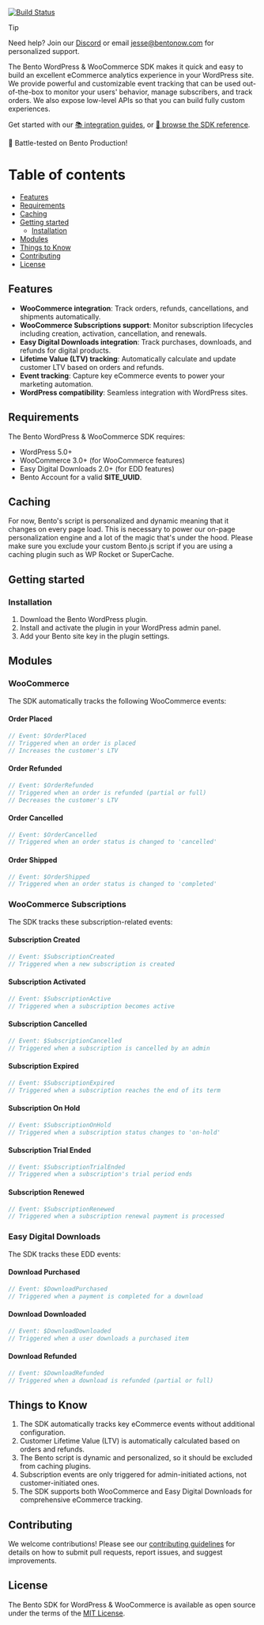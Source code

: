 
[![Build Status](https://travis-ci.org/bentonow/bento-wordpress-sdk.svg?branch=master)](https://travis-ci.org/bentonow/bento-wordpress-sdk)

> [!TIP]
> Need help? Join our [Discord](https://discord.gg/ssXXFRmt5F) or email jesse@bentonow.com for personalized support.

The Bento WordPress & WooCommerce SDK makes it quick and easy to build an excellent eCommerce analytics experience in your WordPress site. We provide powerful and customizable event tracking that can be used out-of-the-box to monitor your users' behavior, manage subscribers, and track orders. We also expose low-level APIs so that you can build fully custom experiences.

Get started with our [📚 integration guides](https://docs.bentonow.com), or [📘 browse the SDK reference](https://docs.bentonow.com/subscribers).

🐶 Battle-tested on Bento Production!


Table of contents
=================

<!--ts-->
* [Features](#features)
* [Requirements](#requirements)
* [Caching](#caching)
* [Getting started](#getting-started)
    * [Installation](#installation)
* [Modules](#modules)
* [Things to Know](#things-to-know)
* [Contributing](#contributing)
* [License](#license)
<!--te-->

## Features

* **WooCommerce integration**: Track orders, refunds, cancellations, and shipments automatically.
* **WooCommerce Subscriptions support**: Monitor subscription lifecycles including creation, activation, cancellation, and renewals.
* **Easy Digital Downloads integration**: Track purchases, downloads, and refunds for digital products.
* **Lifetime Value (LTV) tracking**: Automatically calculate and update customer LTV based on orders and refunds.
* **Event tracking**: Capture key eCommerce events to power your marketing automation.
* **WordPress compatibility**: Seamless integration with WordPress sites.

## Requirements

The Bento WordPress & WooCommerce SDK requires:
- WordPress 5.0+
- WooCommerce 3.0+ (for WooCommerce features)
- Easy Digital Downloads 2.0+ (for EDD features)
- Bento Account for a valid **SITE_UUID**.

## Caching

For now, Bento's script is personalized and dynamic meaning that it changes on every page load. This is necessary to power our on-page personalization engine and a lot of the magic that's under the hood. Please make sure you exclude your custom Bento.js script if you are using a caching plugin such as WP Rocket or SuperCache.

## Getting started

### Installation

1. Download the Bento WordPress plugin.
2. Install and activate the plugin in your WordPress admin panel.
3. Add your Bento site key in the plugin settings.

## Modules

### WooCommerce

The SDK automatically tracks the following WooCommerce events:

#### Order Placed

```php
// Event: $OrderPlaced
// Triggered when an order is placed
// Increases the customer's LTV
```

#### Order Refunded

```php
// Event: $OrderRefunded
// Triggered when an order is refunded (partial or full)
// Decreases the customer's LTV
```

#### Order Cancelled

```php
// Event: $OrderCancelled
// Triggered when an order status is changed to 'cancelled'
```

#### Order Shipped

```php
// Event: $OrderShipped
// Triggered when an order status is changed to 'completed'
```

### WooCommerce Subscriptions

The SDK tracks these subscription-related events:

#### Subscription Created

```php
// Event: $SubscriptionCreated
// Triggered when a new subscription is created
```

#### Subscription Activated

```php
// Event: $SubscriptionActive
// Triggered when a subscription becomes active
```

#### Subscription Cancelled

```php
// Event: $SubscriptionCancelled
// Triggered when a subscription is cancelled by an admin
```

#### Subscription Expired

```php
// Event: $SubscriptionExpired
// Triggered when a subscription reaches the end of its term
```

#### Subscription On Hold

```php
// Event: $SubscriptionOnHold
// Triggered when a subscription status changes to 'on-hold'
```

#### Subscription Trial Ended

```php
// Event: $SubscriptionTrialEnded
// Triggered when a subscription's trial period ends
```

#### Subscription Renewed

```php
// Event: $SubscriptionRenewed
// Triggered when a subscription renewal payment is processed
```

### Easy Digital Downloads

The SDK tracks these EDD events:

#### Download Purchased

```php
// Event: $DownloadPurchased
// Triggered when a payment is completed for a download
```

#### Download Downloaded

```php
// Event: $DownloadDownloaded
// Triggered when a user downloads a purchased item
```

#### Download Refunded

```php
// Event: $DownloadRefunded
// Triggered when a download is refunded (partial or full)
```

## Things to Know

1. The SDK automatically tracks key eCommerce events without additional configuration.
2. Customer Lifetime Value (LTV) is automatically calculated based on orders and refunds.
3. The Bento script is dynamic and personalized, so it should be excluded from caching plugins.
4. Subscription events are only triggered for admin-initiated actions, not customer-initiated ones.
5. The SDK supports both WooCommerce and Easy Digital Downloads for comprehensive eCommerce tracking.

## Contributing

We welcome contributions! Please see our [contributing guidelines](CONTRIBUTING.md) for details on how to submit pull requests, report issues, and suggest improvements.

## License

The Bento SDK for WordPress & WooCommerce is available as open source under the terms of the [MIT License](LICENSE).